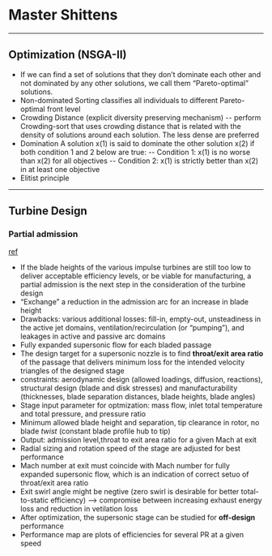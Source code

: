 # Master Shittens
***
## Optimization (NSGA-II)
- If we can find a set of solutions that they don’t dominate each other and not dominated by any other solutions, we call them “Pareto-optimal” solutions.
- Non-dominated Sorting classifies all individuals to different Pareto-optimal front level
- Crowding Distance (explicit diversity preserving mechanism)
-- perform Crowding-sort that uses crowding distance that is related with the density of solutions around each solution. The less dense are preferred
- Domination
A solution x(1) is said to dominate the other solution x(2) if both condition 1 and 2 below are true:
-- Condition 1: x(1) is no worse than x(2) for all objectives
-- Condition 2: x(1) is strictly better than x(2) in at least one objective
- Elitist principle

***
## Turbine Design
### Partial admission

[ref](https://www.conceptsnrec.com/blog/preliminary-sizing-of-supersonic-turbines-with-partial-admission-for-best-performance-using-axial)
- If the blade heights of the various impulse turbines are still too low to deliver acceptable efficiency levels, or be viable for manufacturing, a partial admission is the next step in the consideration of the turbine design
- “Exchange” a reduction in the admission arc for an increase in blade height
- Drawbacks: various additional losses: fill-in, empty-out, unsteadiness in the active jet domains, ventilation/recirculation (or “pumping”), and leakages in active and passive arc domains
- Fully expanded supersonic flow for each bladed passage
- The design target for a supersonic nozzle is to find **throat/exit area ratio** of the passage that delivers minimum loss for the intended velocity triangles of the designed stage
- constraints: aerodynamic design (allowed loadings, diffusion, reactions), structural design (blade and disk stresses) and manufacturability (thicknesses, blade separation distances, blade heights, blade angles)
- Stage input parameter for optmization: mass flow, inlet total temperature and total pressure, and pressure ratio
- Minimum allowed blade height and separation, tip clearance in rotor, no blade *twist* (constant blade profile hub to tip)
- Output: admission level,throat to exit area ratio for a given Mach at exit
- Radial sizing and rotation speed of the stage are adjusted for best performance
- Mach number at exit must coincide with Mach number for fully expanded supersonic flow, which is an indication of correct setuo of throat/exit area ratio
- Exit swirl angle might be negtive (zero swirl is desirable for better total-to-static efficiency) --> compromise between increasing exhaust energy loss and reduction in vetilation loss
- After optimization, the supersonic stage can be studied for **off-design** performance
- Performance map are plots of efficiencies for several PR at a given speed
